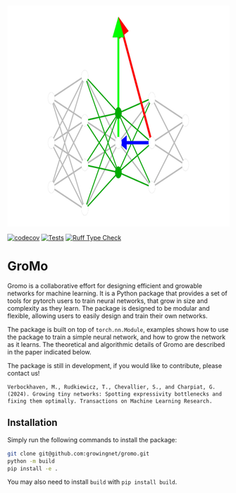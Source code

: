 <p align=center>
  <img alt="banner" src="docs/source/images/logo_bg_black.png" height=500px>
</p>

[![codecov](https://codecov.io/github/growingnet/gromo/graph/badge.svg?token=87HWKJ6H6D)](https://codecov.io/github/growingnet/gromo)
[![Tests](https://github.com/growingnet/gromo/actions/workflows/tests.yml/badge.svg?branch=main)](https://github.com/growingnet/gromo/actions/workflows/tests.yml)
[![Ruff Type Check](https://github.com/growingnet/gromo/actions/workflows/ruff-check.yml/badge.svg?branch=main)](https://github.com/growingnet/gromo/actions/workflows/ruff-check.yml)

# GroMo

Gromo is a collaborative effort for designing efficient and growable networks
for machine learning. It is a Python package that provides a set of tools for
pytorch users to train neural networks, that grow in size and complexity as
they learn. The package is designed to be modular and flexible, allowing users
to easily design and train their own networks.

The package is built on top of `torch.nn.Module`,
examples shows how to use the package to train a simple neural network, and how
to grow the network as it learns. The theoretical and algorithmic details of
Gromo are described in the paper indicated below.

The package is still in development, if you would like to contribute, please
contact us!

```
Verbockhaven, M., Rudkiewicz, T., Chevallier, S., and Charpiat, G. (2024). Growing tiny networks: Spotting expressivity bottlenecks and fixing them optimally. Transactions on Machine Learning Research.
```

## Installation

Simply run the following commands to install the package:

```bash
git clone git@github.com:growingnet/gromo.git
python -m build
pip install -e .
```

You may also need to install `build` with `pip install build`.
